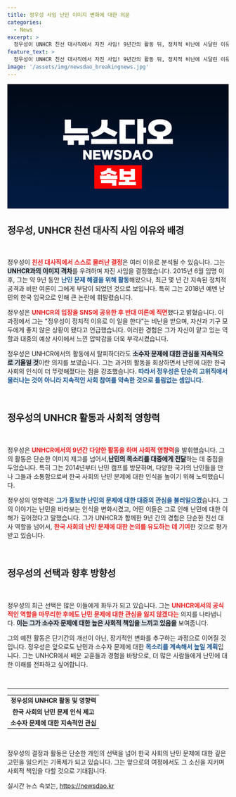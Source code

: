 ```yaml
---
title: 정우성 사임 난민 이미지 변화에 대한 의문
categories:
  - News
excerpt: >
  정우성이 UNHCR 친선 대사직에서 자진 사임! 9년간의 활동 뒤, 정치적 비난에 시달린 이유와 향후 다짐을 밝혔습니다. 그가 남긴 유산은 과연 무엇일까요? 클릭해 확인해보세요!
feature_text: >
  정우성이 UNHCR 친선 대사직에서 자진 사임! 9년간의 활동 뒤, 정치적 비난에 시달린 이유와 향후 다짐을 밝혔습니다. 그가 남긴 유산은 과연 무엇일까요? 클릭해 확인해보세요!
image: '/assets/img/newsdao_breakingnews.jpg'
---
```


<p><img src="/assets/img/newsdao_breakingnews.jpg" alt="bookingtag 속보" /></p>

<h2 data-ke-size="size26">정우성, UNHCR 친선 대사직 사임 이유와 배경</h2>

<p data-ke-size="size16">&nbsp;</p>

<p>정우성이 <b><span style="color: #ee2323;">친선 대사직에서 스스로 물러난 결정</span></b>은 여러 이유로 분석될 수 있습니다. 그는 <b><span style="background-color: #21538527;">UNHCR과의 이미지 격차</span></b>를 우려하며 자진 사임을 결정했습니다. 2015년 6월 임명 이후, 그는 약 9년 동안 <b><span style="color: #1a5490;">난민 문제 해결을 위해 활동</span></b>해왔으나, 최근 몇 년 간 지속된 정치적 공격과 비판 여론이 그에게 부담이 되었던 것으로 보입니다. 특히 그는 2018년 예멘 난민의 한국 입국으로 인해 큰 논란에 휘말렸습니다. </p>

<p>정우성은 <b><span style="color: #ee2323;">UNHCR의 입장을 SNS에 공유한 후 반대 여론에 직면</span></b>했다고 밝혔습니다. 이 과정에서 그는 "정우성이 정치적 이유로 이 일을 한다"는 비난을 받으며, 자신과 기구 모두에게 좋지 않은 상황이 됐다고 언급했습니다. 이러한 경험은 그가 자신이 맡고 있는 역할과 대중의 예상 사이에서 느낀 압박감을 더욱 부각시켰습니다. </p>

<p>정우성은 UNHCR에서의 활동에서 탈피하더라도 <b><span style="background-color: #21538527;">소수자 문제에 대한 관심을 지속적으로 기울일 것</span></b>이란 의지를 보였습니다. 그는 과거의 활동을 회상하면서 난민에 대한 한국 사회의 인식이 더 뚜렷해졌다는 점을 강조했습니다. <b><span style="color: #1a5490;">따라서 정우성은 단순히 고위직에서 물러나는 것이 아니라 지속적인 사회 참여를 약속한 것으로 틀림없는 셈입니다.</span></b></p>

<p data-ke-size="size16">&nbsp;</p>

<h2 data-ke-size="size26">정우성의 UNHCR 활동과 사회적 영향력</h2>

<p data-ke-size="size16">&nbsp;</p>

<p>정우성은 <b><span style="color: #ee2323;">UNHCR에서의 9년간 다양한 활동을 하며 사회적 영향력</span></b>을 발휘했습니다. 그의 활동은 단순한 이미지 제고를 넘어서,<b><span style="background-color: #21538527;">난민의 목소리를 대중에게 전달</span></b>하는 데 중점을 두었습니다. 특히 그는 2014년부터 난민 캠프를 방문하며, 다양한 국가의 난민들을 만나 그들과 소통함으로써 한국 사회의 난민 문제에 대한 인식을 높이기 위해 노력했습니다.</p>

<p>정우성의 영향력은 <b><span style="color: #1a5490;">그가 홍보한 난민의 문제에 대한 대중의 관심을 불러일으켰</span></b>습니다. 그의 이야기는 난민을 바라보는 인식을 변화시켰고, 어떤 이들은 그로 인해 난민에 대한 이해가 깊어졌다고 말했습니다. 그가 UNHCR과 함께한 9년 간의 경험은 단순한 친선 대사 역할을 넘어서, <b><span style="color: #ee2323;">한국 사회의 난민 문제에 대한 논의를 유도하는 데 기여</span></b>한 것으로 평가받고 있습니다.</p>

<p data-ke-size="size16">&nbsp;</p>

<h2 data-ke-size="size26">정우성의 선택과 향후 방향성</h2>

<p data-ke-size="size16">&nbsp;</p>

<p>정우성의 최근 선택은 많은 이들에게 화두가 되고 있습니다. 그는 <b><span style="color: #ee2323;">UNHCR에서의 공식적인 역할을 마무리한 후에도 난민 문제에 대한 관심을 잃지 않겠다는</span></b> 의지를 나타냅니다. <b><span style="background-color: #21538527;">이는 그가 소수자 문제에 대한 높은 사회적 책임을 느끼고 있음을</span></b> 보여줍니다. </p>

<p>그의 예전 활동은 단기간의 개선이 아닌, 장기적인 변화를 추구하는 과정으로 이어질 것입니다. 정우성은 앞으로도 난민과 소수자 문제에 대한 <b><span style="color: #1a5490;">목소리를 계속해서 높일 계획</span></b>입니다. 그는 UNHCR에서 배운 교훈들과 경험을 바탕으로, 더 많은 사람들에게 난민에 대한 이해를 전파하고 싶어합니다. </p>

<p data-ke-size="size16">&nbsp;</p>

<hr>

<table style="width: 100%; border-collapse: collapse;">
    <tr>
        <td style="text-align: center; height: 17px;"><b>정우성의 UNHCR 활동 및 영향력</b></td>
    </tr>
    <tr>
        <td style="text-align: center; height: 17px;"><b>한국 사회의 난민 문제 인식 제고</b></td>
    </tr>
    <tr>
        <td style="text-align: center; height: 17px;"><b>소수자 문제에 대한 지속적인 관심</b></td>
    </tr>
</table>

<p data-ke-size="size16">&nbsp;</p>

<p>정우성의 결정과 활동은 단순한 개인의 선택을 넘어 한국 사회의 난민 문제에 대한 깊은 고민을 일으키는 기폭제가 되고 있습니다. 그는 앞으로의 여정에서도 그 소신을 지키며 사회적 책임을 다할 것으로 기대됩니다.</p>
실시간 뉴스 속보는, <a href="https://newsdao.kr" rel="dofollow">https://newsdao.kr</a>


